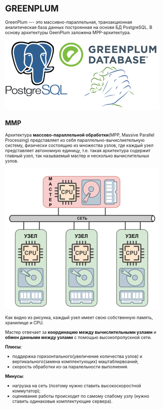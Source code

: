 # GREENPLUM

GreenPlum --- это массивно-параллельная, транзакционная аналитическая база данных построенная на основе БД PostgreSQL. В основу архитектуры GeenPlum заложена MPP-архитектура. 

<p align="center">
    <img src="./../png/gp_logo.png" alt="Брат за брата, как за основу взято!" />
</p>

## MMP

Архитектура **массово-параллельной обработки**(MPP, Massive Parallel Processing) представляет из себя параллельно-вычислиетельную систему,  физически состоящию из множества узлов, где каждый узел представляет автономную единицу, т.е. такая архитектура содержит главный узел, так называемый мастер и несколько вычислительных узлов.

<p align="center">
    <img src="./../png/gp_mpp.png" alt="MPP архитектура" />
</p>

Как видно из рисунка, каждый узел имеет свою собственную память, хранилище и CPU. 

Мастер отвечает за **координацию между вычислительными узлами** и **обмен данными между узлами** с помощью высокопропускной сети. 

**Плюсы**:

* поддержка горизонтального(увеличение количества узлов) и вертикального(замена комплектующих) маштаблирвоаний;
* скорость обработки из-за паралельности выполнения.

**Минусы**:

* нагрузка на сеть (поэтому нужно ставить высокоскоростной коммутатор);
* оценивание работы происходит по самому слабому узлу (нужно ставить одинаковые комплектующие сервера).






